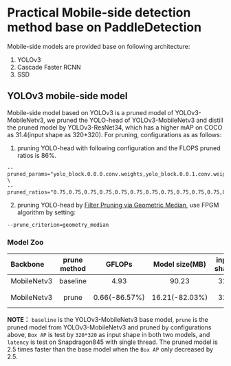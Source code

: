 # Practical Mobile-side detection method base on PaddleDetection

Mobile-side models are provided base on following architecture:

1. YOLOv3
2. Cascade Faster RCNN
3. SSD

## YOLOv3 mobile-side model

Mobile-side model based on YOLOv3 is a pruned model of YOLOv3-MobileNetv3, we pruned the YOLO-head of YOLOv3-MobileNetv3 and distill the pruned model by YOLOv3-ResNet34, which has a higher mAP on COCO as 31.4(input shape as 320\*320). For pruning, configurations as as follows:

1. pruning YOLO-head with following configuration and the FLOPS pruned ratios is 86%.

```
--pruned_params="yolo_block.0.0.0.conv.weights,yolo_block.0.0.1.conv.weights,yolo_block.0.1.0.conv.weights,yolo_block.0.1.1.conv.weights,yolo_block.0.2.conv.weights,yolo_block.0.tip.conv.weights,yolo_block.1.0.0.conv.weights,yolo_block.1.0.1.conv.weights,yolo_block.1.1.0.conv.weights,yolo_block.1.1.1.conv.weights,yolo_block.1.2.conv.weights,yolo_block.1.tip.conv.weights,yolo_block.2.0.0.conv.weights,yolo_block.2.0.1.conv.weights,yolo_block.2.1.0.conv.weights,yolo_block.2.1.1.conv.weights,yolo_block.2.2.conv.weights,yolo_block.2.tip.conv.weights" \
--pruned_ratios="0.75,0.75,0.75,0.75,0.75,0.75,0.75,0.75,0.75,0.75,0.75,0.75,0.875,0.875,0.875,0.875,0.875,0.875"
```

2. pruning YOLO-head by [Filter Pruning via Geometric Median](https://arxiv.org/abs/1811.00250), use FPGM algorithm by setting:

```
--prune_criterion=geometry_median
```

### Model Zoo

| Backbone         | prune method |     GFLOPs    | Model size(MB) | input shape |     teacher model     |   Box AP   | SD845 latency |                      download                          |
| :----------------| :----------: | :-----------: | :------------: | :---------: | :-------------------: | :--------: | :-----------: |:-----------------------------------------------------: |
| MobileNetv3      |   baseline   | 4.93          | 90.23          |     320     |           -           | 27.1       |     319ms     | [下载链接](https://paddlemodels.bj.bcebos.com/object_detection/yolov3_mobilenet_v3.pdparams) |
| MobileNetv3      |    prune     | 0.66(-86.57%) | 16.21(-82.03%) |     320     | YOLOv3-ResNet34(31.4) | 24.6(-2.5) |      91ms     | [下载链接](https://paddlemodels.bj.bcebos.com/object_detection/yolov3_mobilenet_v3_mobilenetv3_prune75875_FPGM_distillby_r34.pdparams) |

**NOTE：** `baseline` is the YOLOv3-MobileNetv3 base model, `prune` is the pruned model from YOLOv3-MobileNetv3 and pruned by configurations above, `Box AP` is test by `320*320` as input shape in both two models, and `latency` is test on Snapdragon845 with single thread. The pruned model is 2.5 times faster than the base model when the `Box AP` only decreased by 2.5.
